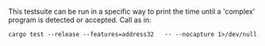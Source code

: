 This testsuite can be run in a specific way to print the time until a 'complex' program is detected or accepted. Call as in:

```
cargo test --release --features=address32   -- --nocapture 1>/dev/null
```
